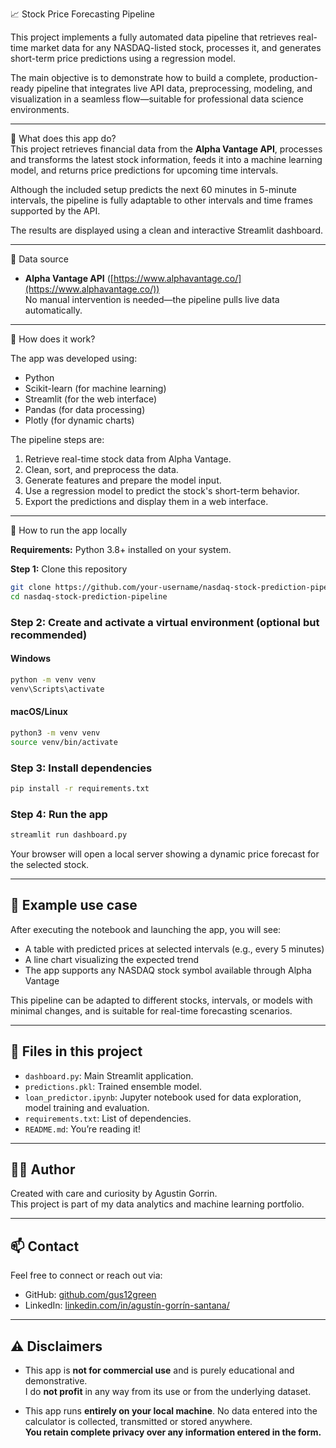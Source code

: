📈 Stock Price Forecasting Pipeline  

This project implements a fully automated data pipeline that retrieves real-time market data for any NASDAQ-listed stock, processes it, and generates short-term price predictions using a regression model.  

The main objective is to demonstrate how to build a complete, production-ready pipeline that integrates live API data, preprocessing, modeling, and visualization in a seamless flow—suitable for professional data science environments.

---

📌 What does this app do?  
This project retrieves financial data from the **Alpha Vantage API**, processes and transforms the latest stock information, feeds it into a machine learning model, and returns price predictions for upcoming time intervals.  

Although the included setup predicts the next 60 minutes in 5-minute intervals, the pipeline is fully adaptable to other intervals and time frames supported by the API.

The results are displayed using a clean and interactive Streamlit dashboard.

---

📁 Data source  
- **Alpha Vantage API** ([https://www.alphavantage.co/](https://www.alphavantage.co/))  
No manual intervention is needed—the pipeline pulls live data automatically.

---

🧠 How does it work?  

The app was developed using:

- Python
- Scikit-learn (for machine learning)
- Streamlit (for the web interface)
- Pandas (for data processing)
- Plotly (for dynamic charts)

The pipeline steps are:

1. Retrieve real-time stock data from Alpha Vantage.
2. Clean, sort, and preprocess the data.
3. Generate features and prepare the model input.
4. Use a regression model to predict the stock's short-term behavior.
5. Export the predictions and display them in a web interface.

---

🚀 How to run the app locally  

**Requirements:** Python 3.8+ installed on your system.

**Step 1:** Clone this repository  
```bash
git clone https://github.com/your-username/nasdaq-stock-prediction-pipeline.git
cd nasdaq-stock-prediction-pipeline
```
### Step 2: Create and activate a virtual environment (optional but recommended)

#### Windows
```bash
python -m venv venv
venv\Scripts\activate
```

#### macOS/Linux
```bash
python3 -m venv venv
source venv/bin/activate
```

### Step 3: Install dependencies
```bash
pip install -r requirements.txt
```

### Step 4: Run the app
```bash
streamlit run dashboard.py
```

Your browser will open a local server showing a dynamic price forecast for the selected stock.

---

## 🧪 Example use case

After executing the notebook and launching the app, you will see:

- A table with predicted prices at selected intervals (e.g., every 5 minutes)
- A line chart visualizing the expected trend
- The app supports any NASDAQ stock symbol available through Alpha Vantage

This pipeline can be adapted to different stocks, intervals, or models with minimal changes, and is suitable for real-time forecasting scenarios.

---

## 📁 Files in this project

- `dashboard.py`: Main Streamlit application.
- `predictions.pkl`: Trained ensemble model.
- `loan_predictor.ipynb`: Jupyter notebook used for data exploration, model training and evaluation.
- `requirements.txt`: List of dependencies.
- `README.md`: You’re reading it!

---

## 👨‍💻 Author

Created with care and curiosity by Agustin Gorrin.  
This project is part of my data analytics and machine learning portfolio.

---

## 📫 Contact

Feel free to connect or reach out via:

- GitHub: [github.com/gus12green](https://github.com/gus12green)
- LinkedIn: [linkedin.com/in/agustín-gorrín-santana/](https://linkedin.com/in/agustín-gorrín-santana/)

---

## ⚠️ Disclaimers

- This app is **not for commercial use** and is purely educational and demonstrative.  
  I do **not profit** in any way from its use or from the underlying dataset.

- This app runs **entirely on your local machine**. No data entered into the calculator is collected, transmitted or stored anywhere.  
  **You retain complete privacy over any information entered in the form.**
